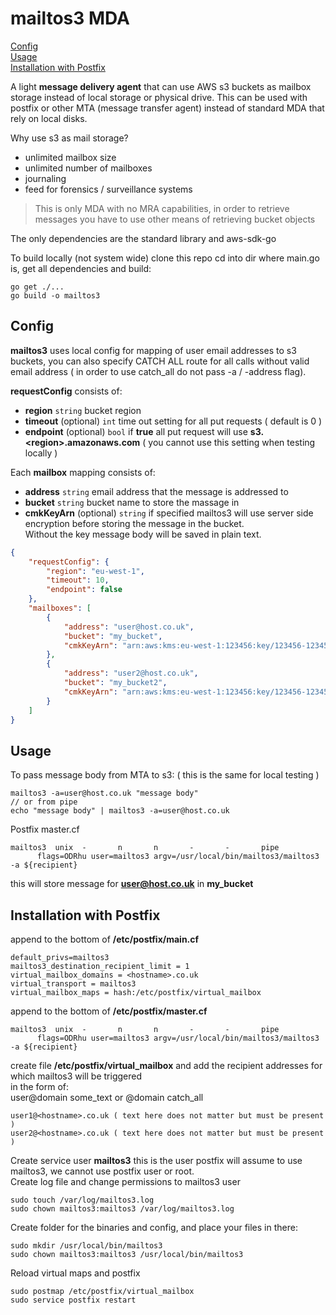 # mailtos3 MDA

[Config](#config)  
[Usage](#usage)  
[Installation with Postfix](#installation-with-postfix)

A light **message delivery agent** that can use AWS s3 buckets as mailbox storage instead of local storage or physical drive. This can be used with postfix or other MTA (message transfer agent) instead of standard MDA that rely on local disks.

Why use s3 as mail storage?
* unlimited mailbox size
* unlimited number  of mailboxes
* journaling
* feed for forensics / surveillance systems

> This is only MDA with no MRA capabilities, in order to retrieve messages you have to use other means of retrieving bucket objects

The only dependencies are the standard library and aws-sdk-go

To build locally (not system wide) clone this repo cd into dir where main.go is, get all dependencies and build:
```
go get ./...
go build -o mailtos3
```
## Config
**mailtos3** uses local config for mapping of user email addresses to s3 buckets, you can also specify CATCH ALL route for all calls without valid email address ( in order to use catch_all do not pass -a / -address flag).

**requestConfig** consists of:
- **region** `string` bucket region
- **timeout** (optional) `int` time out setting for all put requests ( default is 0 )
- **endpoint** (optional) `bool` if **true** all put request will use **s3.&lt;region&gt;.amazonaws.com** ( you cannot use this setting when testing locally )

Each **mailbox** mapping consists of:
- **address** `string` email address that the message is addressed to
- **bucket** `string` bucket name to store the massage in
- **cmkKeyArn** (optional) `string` if specified mailtos3 will use server side encryption before storing the message in the bucket.  
Without the key message body will be saved in plain text.
```json
{
    "requestConfig": {
        "region": "eu-west-1",
        "timeout": 10,
        "endpoint": false
    },
    "mailboxes": [
        {
            "address": "user@host.co.uk",
            "bucket": "my_bucket",
            "cmkKeyArn": "arn:aws:kms:eu-west-1:123456:key/123456-123456-123456" // cmkKey is optional
        },
        {
            "address": "user2@host.co.uk",
            "bucket": "my_bucket2",
            "cmkKeyArn": "arn:aws:kms:eu-west-1:123456:key/123456-123456-123456" // cmkKey is optional
        }
    ]
}
```
## Usage
To pass message body from MTA to s3: ( this is the same for local testing )
```
mailtos3 -a=user@host.co.uk "message body"
// or from pipe
echo "message body" | mailtos3 -a=user@host.co.uk
```
Postfix master.cf  
```
mailtos3  unix  -       n       n       -       -       pipe
      flags=ODRhu user=mailtos3 argv=/usr/local/bin/mailtos3/mailtos3 -a ${recipient}
```
this will store message for **user@host.co.uk** in **my_bucket**

## Installation with Postfix

append to the bottom of **/etc/postfix/main.cf**
```
default_privs=mailtos3
mailtos3_destination_recipient_limit = 1
virtual_mailbox_domains = <hostname>.co.uk
virtual_transport = mailtos3
virtual_mailbox_maps = hash:/etc/postfix/virtual_mailbox
```
append to the bottom of **/etc/postfix/master.cf**
```
mailtos3  unix  -       n       n       -       -       pipe
      flags=ODRhu user=mailtos3 argv=/usr/local/bin/mailtos3/mailtos3 -a ${recipient}
```
create file **/etc/postfix/virtual_mailbox** and add the recipient addresses for which mailtos3 will be triggered  
in the form of:  
user@domain some_text or @domain catch_all
```
user1@<hostname>.co.uk ( text here does not matter but must be present )
user2@<hostname>.co.uk ( text here does not matter but must be present )
```
Create service user **mailtos3** this is the user postfix will assume to use mailtos3, we cannot use postfix user or root.  
Create log file and change permissions to mailtos3 user
```
sudo touch /var/log/mailtos3.log
sudo chown mailtos3:mailtos3 /var/log/mailtos3.log
```
Create folder for the binaries and config, and place your files in there:
```
sudo mkdir /usr/local/bin/mailtos3
sudo chown mailtos3:mailtos3 /usr/local/bin/mailtos3
```
Reload virtual maps and postfix
```
sudo postmap /etc/postfix/virtual_mailbox
sudo service postfix restart
```
